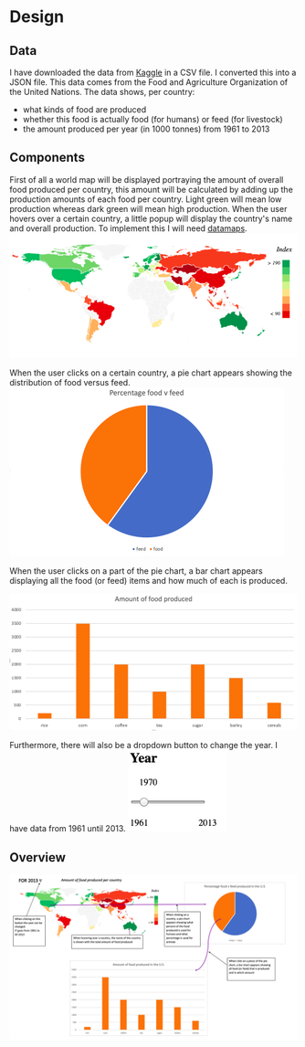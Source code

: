 # Design

## Data
I have downloaded the data from [Kaggle](https://www.kaggle.com/dorbicycle/world-foodfeed-production) in a CSV file. I converted this into a JSON file. This data comes from the Food and Agriculture Organization of the United Nations.
The data shows, per country:
- what kinds of food are produced
- whether this food is actually food (for humans) or feed (for livestock)
- the amount produced per year (in 1000 tonnes) from 1961 to 2013

## Components
First of all a world map will be displayed portraying the amount of overall food produced per country, this amount will be calculated by adding up the production amounts of each food per country.
Light green will mean low production whereas dark green will mean high production. When the user hovers over a certain country, a little popup will display the country's name and overall production.
To implement this I will need [datamaps](https://github.com/markmarkoh/datamaps).
![World Map](doc/DESIGN-263c476e.png)

When the user clicks on a certain country, a pie chart appears showing the distribution of food versus feed.
![Pie Chart](doc/DESIGN-24c31615.png)

When the user clicks on a part of the pie chart, a bar chart appears displaying all the food (or feed) items and how much of each is produced.

![Bar Chart](doc/DESIGN-66413aab.png)

Furthermore, there will also be a dropdown button to change the year. I have data from 1961 until 2013.
![Slider](doc/DESIGN-c9e29cf8.png)

## Overview
![Project idea](doc/README-189d12f3.png)

